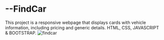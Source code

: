 # --FindCar
This project is a responsive webpage that displays cards with vehicle information, including pricing and generic details. HTML, CSS, JAVASCRIPT &amp; BOOTSTRAP.
![findcar](https://github.com/LucasAlves03/--FindCar/assets/93147820/a79e8acc-1653-4909-b8e0-9b670c2aec87)
